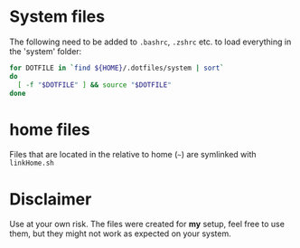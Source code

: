 # System files

The following need to be added to `.bashrc`, `.zshrc` etc. to load everything in the 'system' folder:

```sh
for DOTFILE in `find ${HOME}/.dotfiles/system | sort`
do
  [ -f "$DOTFILE" ] && source "$DOTFILE"
done
```

# home files

Files that are located in the relative to home (`~`) are symlinked with `linkHome.sh`

# Disclaimer
Use at your own risk. The files were created for **my** setup, feel free to use them, but they might not work as expected on your system.
